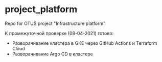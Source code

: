 # project_platform
Repo for OTUS project "Infrastructure platform"

К промежуточной проверке (08-04-2021) готово:
* Разворачивание кластера в GKE через GitHub Actions и Terraform Cloud
* Разворачивание Argo CD в кластере
